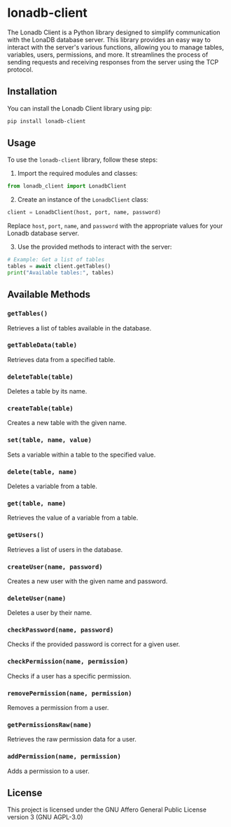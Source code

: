 # lonadb-client

The Lonadb Client is a Python library designed to simplify communication with the LonaDB database server. This library provides an easy way to interact with the server's various functions, allowing you to manage tables, variables, users, permissions, and more. It streamlines the process of sending requests and receiving responses from the server using the TCP protocol.

## Installation

You can install the Lonadb Client library using pip:

```bash
pip install lonadb-client
```

## Usage

To use the `lonadb-client` library, follow these steps:

1. Import the required modules and classes:

```python
from lonadb_client import LonadbClient
```

2. Create an instance of the `LonadbClient` class:

```python
client = LonadbClient(host, port, name, password)
```

Replace `host`, `port`, `name`, and `password` with the appropriate values for your Lonadb database server.

3. Use the provided methods to interact with the server:

```python
# Example: Get a list of tables
tables = await client.getTables()
print("Available tables:", tables)
```

## Available Methods

### `getTables()`

Retrieves a list of tables available in the database.

### `getTableData(table)`

Retrieves data from a specified table.

### `deleteTable(table)`

Deletes a table by its name.

### `createTable(table)`

Creates a new table with the given name.

### `set(table, name, value)`

Sets a variable within a table to the specified value.

### `delete(table, name)`

Deletes a variable from a table.

### `get(table, name)`

Retrieves the value of a variable from a table.

### `getUsers()`

Retrieves a list of users in the database.

### `createUser(name, password)`

Creates a new user with the given name and password.

### `deleteUser(name)`

Deletes a user by their name.

### `checkPassword(name, password)`

Checks if the provided password is correct for a given user.

### `checkPermission(name, permission)`

Checks if a user has a specific permission.

### `removePermission(name, permission)`

Removes a permission from a user.

### `getPermissionsRaw(name)`

Retrieves the raw permission data for a user.

### `addPermission(name, permission)`

Adds a permission to a user.

## License

This project is licensed under the GNU Affero General Public License version 3 (GNU AGPL-3.0)